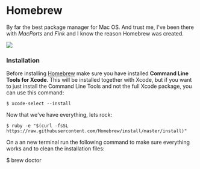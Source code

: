 # Homebrew

By far the best package manager for Mac OS. And trust me, I've been there with *MacPorts* and *Fink* and I know the reason Homebrew was created.

![](https://33.media.tumblr.com/51e823c71b55ccbda3b83501ec7bc78a/tumblr_nojspeQLd81uqyj6qo1_500.gif)

### Installation

Before installing [Homebrew](http://brew.sh/) make sure you have installed **Command Line Tools for Xcode**. This will be installed together with Xcode, but if you want to just install the Command Line Tools and not the full Xcode package, you can use this command:

```shell
$ xcode-select --install
```

Now that we've have everything, lets rock:

```shell
$ ruby -e "$(curl -fsSL https://raw.githubusercontent.com/Homebrew/install/master/install)"
```

On a an new terminal run the following command to make sure everything works and to clean the installation files:

$ brew doctor